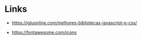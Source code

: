 # Links

* https://igluonline.com/melhores-bibliotecas-javascript-e-css/

* https://fontawesome.com/icons
